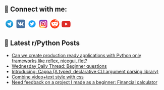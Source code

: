 ## 🔎 Connect with me:
[<img src="https://github.com/bullbesh/bullbesh/blob/main/images/Telegram.png" width="32" height="32" />](https://t.me/bullbesh)
[<img src="https://github.com/bullbesh/bullbesh/blob/main/images/VK.png" width="32" height="32" />](https://vk.com/bullbesh)
[<img src="https://github.com/bullbesh/bullbesh/blob/main/images/Twitter.png" width="32" height="32" />](https://twitter.com/bullbesh1)
[<img src="https://github.com/bullbesh/bullbesh/blob/main/images/Instagram.png" width="32" height="32" />](https://www.instagram.com/bullbesh)
[<img src="https://github.com/bullbesh/bullbesh/blob/main/images/Reddit.png" width="32" height="32" />](https://www.reddit.com/user/bullbesh)
[<img src="https://github.com/bullbesh/bullbesh/blob/main/images/YouTube.png" width="32" height="32" />](https://www.youtube.com/channel/UCtfjRs6uzgq5mfm8S06WTcg)

## 📕 Latest r/Python Posts
<!-- BLOG-POST-LIST:START -->
- [Can we create production ready applications with Python only frameworks like reflex, nicegui, flet?](https://www.reddit.com/r/Python/comments/16t8r3p/can_we_create_production_ready_applications_with/)
- [Wednesday Daily Thread: Beginner questions](https://www.reddit.com/r/Python/comments/16t4m3q/wednesday_daily_thread_beginner_questions/)
- [Introducing: Cappa &lpar;A typed, declarative CLI argument parsing library&rpar;](https://www.reddit.com/r/Python/comments/16t1nkv/introducing_cappa_a_typed_declarative_cli/)
- [Combine video+text style with css](https://www.reddit.com/r/Python/comments/16sztln/combine_videotext_style_with_css/)
- [Need feedback on a project I made as a beginner: Financial calculator](https://www.reddit.com/r/Python/comments/16sx5wn/need_feedback_on_a_project_i_made_as_a_beginner/)
<!-- BLOG-POST-LIST:END -->
